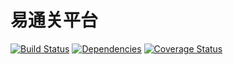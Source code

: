 易通关平台
===========
[![Build Status](https://travis-ci.org/beeven/E-tg.svg?branch=master)](https://travis-ci.org/beeven/E-tg)
[![Dependencies](https://david-dm.org/beeven/E-tg.svg)](https://david-dm.org/beeven/E-tg)
[![Coverage Status](https://coveralls.io/repos/beeven/E-tg/badge.svg?branch=master&service=github)](https://coveralls.io/github/beeven/E-tg?branch=master)
